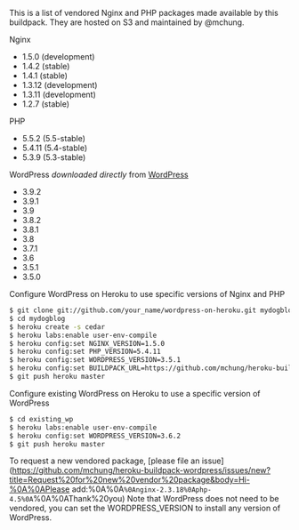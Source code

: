 This is a list of vendored Nginx and PHP packages made available by this buildpack.  They are hosted on S3 and maintained by @mchung.

Nginx
* 1.5.0 (development)
* 1.4.2 (stable)
* 1.4.1 (stable)
* 1.3.12 (development)
* 1.3.11 (development)
* 1.2.7 (stable)

PHP
* 5.5.2 (5.5-stable)
* 5.4.11 (5.4-stable)
* 5.3.9 (5.3-stable)

WordPress *downloaded directly* from [WordPress](http://wordpress.org/download/release-archive/)
* 3.9.2
* 3.9.1
* 3.9
* 3.8.2
* 3.8.1
* 3.8
* 3.7.1
* 3.6
* 3.5.1
* 3.5.0

Configure WordPress on Heroku to use specific versions of Nginx and PHP
```bash
$ git clone git://github.com/your_name/wordpress-on-heroku.git mydogblog
$ cd mydogblog
$ heroku create -s cedar
$ heroku labs:enable user-env-compile
$ heroku config:set NGINX_VERSION=1.5.0
$ heroku config:set PHP_VERSION=5.4.11
$ heroku config:set WORDPRESS_VERSION=3.5.1
$ heroku config:set BUILDPACK_URL=https://github.com/mchung/heroku-buildpack-wordpress.git
$ git push heroku master
```

Configure existing WordPress on Heroku to use a specific version of WordPress
```bash
$ cd existing_wp
$ heroku labs:enable user-env-compile
$ heroku config:set WORDPRESS_VERSION=3.6.2
$ git push heroku master
```

To request a new vendored package, [please file an issue](https://github.com/mchung/heroku-buildpack-wordpress/issues/new?title=Request%20for%20new%20vendor%20package&body=Hi-%0A%0APlease add:%0A%0A```%0Anginx-2.3.18%0Aphp-4.5%0A```%0A%0AThank%20you)
Note that WordPress does not need to be vendored, you can set the WORDPRESS_VERSION to install any version of WordPress.


